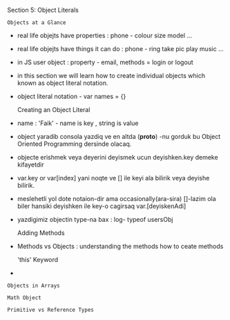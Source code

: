 Section 5: Object Literals

    Objects at a Glance

* real life objejts have properties : phone - colour size model ...
* real life objejts have things it can do : phone - ring take pic play music ...
* in JS user object : property - email, methods = login or logout
* in this section we will learn how to create individual objects 
    which known as object literal notation.
* object literal notation  - var names = {}


    Creating an Object Literal

* name : 'Faik' - name is key , string is value
* object yaradib consola yazdiq ve en altda (__proto__) -nu gorduk 
  bu Object Oriented Programming dersinde olacaq.
* objecte erishmek veya deyerini deyismek ucun deyishken.key demeke kifayetdir  
* var.key or var[index]   yani noqte ve [] ile keyi ala bilirik veya deyishe bilirik.
* meslehetli yol dote notaion-dir ama occasionally(ara-sira) []-lazim ola biler
hansiki deyishken ile key-o cagirsaq var.[deyiskenAdi]
* yazdigimiz objectin type-na bax : log- typeof usersObj


    Adding Methods

* Methods vs Objects : understanding the methods how to ceate methods

    
    'this' Keyword

* 

    
    Objects in Arrays
    
    Math Object
    
    Primitive vs Reference Types
